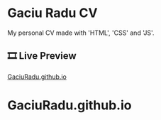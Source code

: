 # Gaciu Radu CV

My personal CV made with 'HTML', 'CSS' and 'JS'.

## 🎞 Live Preview

[GaciuRadu.github.io](https://gaciuradu.github.io/)
# GaciuRadu.github.io
